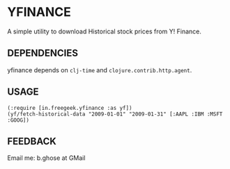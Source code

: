 YFINANCE
========

A simple utility to download Historical stock prices from Y! Finance.

DEPENDENCIES
------------

yfinance depends on `clj-time` and `clojure.contrib.http.agent`.

USAGE
-----

    (:require [in.freegeek.yfinance :as yf])
    (yf/fetch-historical-data "2009-01-01" "2009-01-31" [:AAPL :IBM :MSFT :GOOG])

FEEDBACK
--------

Email me: b.ghose at GMail

